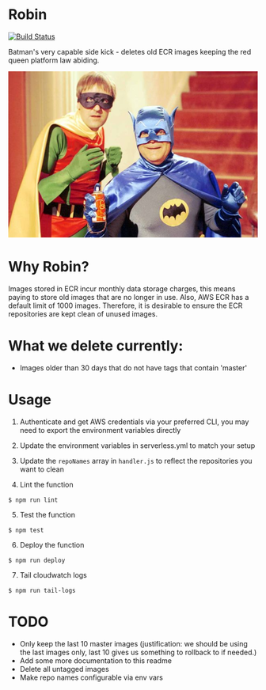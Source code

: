 # Robin

[![Build Status](https://travis-ci.org/nib-health-funds/robin.svg?branch=master)](https://travis-ci.org/nib-health-funds/robin)

Batman's very capable side kick - deletes old ECR images keeping the red queen platform law abiding.
<center><img src="images/robin.jpg"</img></center>

# Why Robin?

Images stored in ECR incur monthly data storage charges, this means paying to store old images that are no longer in use. Also, AWS ECR has a default limit of 1000 images. Therefore, it is desirable to ensure the ECR repositories are kept clean of unused images.

# What we delete currently:

- Images older than 30 days that do not have tags that contain 'master'

# Usage

1. Authenticate and get AWS credentials via your preferred CLI, you may need to export the environment variables directly

1. Update the environment variables in serverless.yml to match your setup

1. Update the `repoNames` array in `handler.js` to reflect the repositories you want to clean

1. Lint the function

```
$ npm run lint
```

5. Test the function

```
$ npm test
```

6. Deploy the function

```
$ npm run deploy
```

7. Tail cloudwatch logs

```
$ npm run tail-logs
```


# TODO

- Only keep the last 10 master images (justification: we should be using the last images only, last 10 gives us something to rollback to if needed.)
- Add some more documentation to this readme
- Delete all untagged images
- Make repo names configurable via env vars